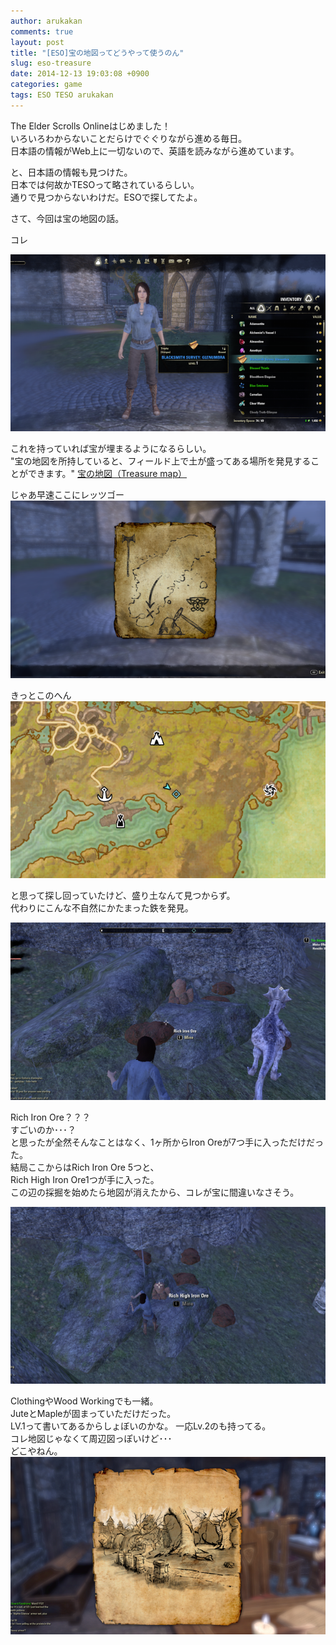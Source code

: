 ```yaml
---
author: arukakan
comments: true
layout: post
title: "[ESO]宝の地図ってどうやって使うのん"
slug: eso-treasure
date: 2014-12-13 19:03:08 +0900
categories: game
tags: ESO TESO arukakan
---
```


<!-- more -->

The Elder Scrolls Onlineはじめました！  
いろいろわからないことだらけでぐぐりながら進める毎日。  
日本語の情報がWeb上に一切ないので、英語を読みながら進めています。  

と、日本語の情報も見つけた。  
日本では何故かTESOって略されているらしい。  
通りで見つからないわけだ。ESOで探してたよ。  

さて、今回は宝の地図の話。  

コレ  

![宝の地図](/img/12/13/map1-thumb.png)

これを持っていれば宝が埋まるようになるらしい。  
"宝の地図を所持していると、フィールド上で土が盛ってある場所を発見することができます。"
[宝の地図（Treasure map）](http://tamriel-times.blog.jp/archives/1001335239.html)  

じゃあ早速ここにレッツゴー  
<a href="/img/12/13/map2.png">
	<img src="/img/12/13/map2-thumb.png">
</a>

きっとこのへん  
<a href="/img/12/13/map3.png">
	<img src="/img/12/13/map3-thumb.png">
</a>

と思って探し回っていたけど、盛り土なんて見つからず。  
代わりにこんな不自然にかたまった鉄を発見。  

<a href="/img/12/13/map4.png">
	<img src="/img/12/13/map4-thumb.png">
</a>

Rich Iron Ore？？？  
すごいのか･･･？  
と思ったが全然そんなことはなく、1ヶ所からIron Oreが7つ手に入っただけだった。  
結局ここからはRich Iron Ore 5つと、  
Rich High Iron Ore1つが手に入った。  
この辺の採掘を始めたら地図が消えたから、コレが宝に間違いなさそう。

<a href="/img/12/13/map5.png">
	<img src="/img/12/13/map5-thumb.png">
</a>

ClothingやWood Workingでも一緒。  
JuteとMapleが固まっていただけだった。  
LV.1って書いてあるからしょぼいのかな。
一応Lv.2のも持ってる。  
コレ地図じゃなくて周辺図っぽいけど･･･  
どこやねん。
<a href="/img/12/13/map6.png">
	<img src="/img/12/13/map6-thumb.png">
</a>


